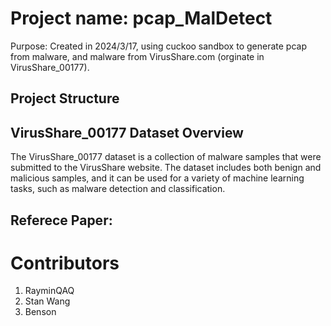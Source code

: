 # Project name: pcap_MalDetect
Purpose: Created in 2024/3/17, using cuckoo sandbox to generate pcap from malware, and malware from VirusShare.com (orginate in VirusShare_00177).

## Project Structure

## VirusShare_00177 Dataset Overview

The VirusShare_00177 dataset is a collection of malware samples that were submitted to the VirusShare website. The dataset includes both benign and malicious samples, and it can be used for a variety of machine learning tasks, such as malware detection and classification.

## Referece Paper: 


# Contributors
1. RayminQAQ
2. Stan Wang
3. Benson
